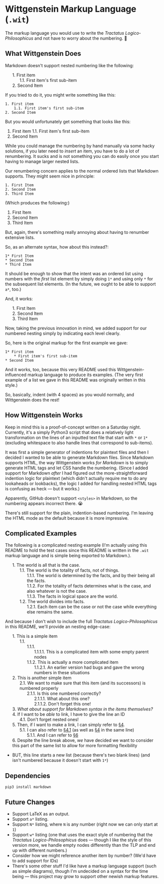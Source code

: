 <style>
ol.wit-nest {
  counter-reset: item
}
li.wit-item {
  display: block
}
li.wit-item:before {
  content: counters(item, ".") ". ";
  counter-increment: item
}
ol.wit-nest p {
    display: inline;
}
</style>
# Wittgenstein Markup Language (`.wit`)
The markup language you would use to write the _Tractatus Logico-Philosophicus_ and not have to worry about the numbering. 🙂

## What Wittgenstein Does
Markdown doesn't support nested numbering like the following:

<ol class="wit-nest" markdown="1"><li class="wit-item" markdown="1"><p>First item</p><ol class="wit-nest" markdown="1"><li class="wit-item" markdown="1"><p>First item's first sub-item</p></li></ol></li><li class="wit-item" markdown="1"><p>Second Item</p></li></ol>

If you tried to do it, you might write something like this:

```
1. First item
    1.1. First item's first sub-item
2. Second Item
```

But you would unfortunately get something that looks like this:
1. First item
    1.1. First item's first sub-item
2. Second Item

While you could manage the numbering by hand manually via some hacky solutions, if you later need to _insert_ an item, you have to do a lot of renumbering. It sucks and is not something you can do easily once you start having to manage larger nested lists.

Our renumbering concern applies to the normal ordered lists that Markdown supports. They might seem nice in principle:
```
1. First Item
2. Second Item
3. Third Item
```

(Which produces the following:)
1. First Item
2. Second Item
3. Third Item

But, again, there's something really annoying about having to renumber extensive lists.

So, as an alternate syntax, how about this instead?:
```
1* First Item
* Second Item
* Third Item
```
It should be enough to show that the intent was an ordered list using numbers with the _first_ list element by simply doing `1*` and using only `*` for the subsequent list elements. (In the future, we ought to be able to support `a*`, too.)

And, it works:

<ol class="wit-nest" markdown="1"><li class="wit-item" markdown="1"><p>First Item</p></li><li class="wit-item" markdown="1"><p>Second Item</p></li><li class="wit-item" markdown="1"><p>Third Item</p></li></ol>

Now, taking the previous innovation in mind, we added support for our numbered nesting simply by indicating each level clearly.

So, here is the original markup for the first example we gave:
```
1* First item
    * First item's first sub-item
* Second Item
```

And it works, too, because this very README used this Wittgenstein-influenced markup language to produce its examples. (The very first example of a list we gave in this README was originally written in this style.)

So, basically, indent (with 4 spaces) as you would normally, and Wittgenstein does the rest!


## How Wittgenstein Works
Keep in mind this is a proof-of-concept written on a Saturday night. Currently, it's a simply Python3 script that does a relatively light transformation on the lines of an inputted text file that start with `*` or `1*` (excluding whitespace to also handle lines that correspond to sub-items).

It was first a simple generator of indentions for plaintext files and then I decided I wanted to be able to generate Markdown files. Since Markdown supports HTML, the way Wittgenstein works _for Markdown_ is to simply generate HTML tags and let CSS handle the numbering. (Since I added support for Markdown _after_ I had figured out the more-straightforward indention logic for plaintext (which didn't actually require me to do any lookaheads or lookbacks), the logic I added for handling nested HTML tags is confusing as heck — but it works.)

Apparently, GitHub doesn't support `<styles>` in Markdown, so the numbering appears incorrect there. 😭 

There's still support for the plain, indention-based numbering. I'm leaving the HTML mode as the default because it is more impressive.


## Complicated Examples
The following is a complicated nesting example (I'm actually using this README to hold the test cases since this README is written in the `.wit` markup language and is simple being exported to Markdown.).

<ol class="wit-nest" markdown="1"><li class="wit-item" markdown="1"><p>The world is all that is the case.</p><ol class="wit-nest" markdown="1"><li class="wit-item" markdown="1"><p>The world is the totality of facts, not of things.</p><ol class="wit-nest" markdown="1"><li class="wit-item" markdown="1"><p>The world is determined by the facts, and by their being all the facts.</p></li><li class="wit-item" markdown="1"><p>For the totality of facts determines what is the case, and also whatever is not the case.</p></li><li class="wit-item" markdown="1"><p>The facts in logical space are the world.</p></li></ol></li><li class="wit-item" markdown="1"><p>The world divides into facts.</p><ol class="wit-nest" markdown="1"><li class="wit-item" markdown="1"><p>Each item can be the case or not the case while everything else remains the same.</p></li></ol></ol></ol>

And because I don't wish to include the full _Tractatus Logico-Philosophicus_ in this README, we'll provide an nesting edge-case:

<ol class="wit-nest" markdown="1"><li class="wit-item" markdown="1"><p>This is a simple item</p><ol class="wit-nest" markdown="1"><li class="wit-item" markdown="1"><ol class="wit-nest" markdown="1"><li class="wit-item" markdown="1"><ol class="wit-nest" markdown="1"><li class="wit-item" markdown="1"><p>This is a complicated item with some empty parent nodes</p></li></ol></li><li class="wit-item" markdown="1"><p>This is actually a more complicated item</p><ol class="wit-nest" markdown="1"><li class="wit-item" markdown="1"><p>An earlier version had bugs and gave the wrong numbers in these situations</p></li></ol></li></ol></li></ol></li><li class="wit-item" markdown="1"><p>This is another simple item</p><ol class="wit-nest" markdown="1"><li class="wit-item" markdown="1"><p>We want to make sure that this item (and its successors) is numbered properly</p><ol class="wit-nest" markdown="1"><li class="wit-item" markdown="1"><p>Is this one numbered correctly?</p><ol class="wit-nest" markdown="1"><li class="wit-item" markdown="1"><p>What about this one?</p></li><li class="wit-item" markdown="1"><p>Don't forget this one!</p></li></ol></li></ol></li></ol></li><li class="wit-item" markdown="1"><p><em>What about support for Markdown syntax in the items themselves?</em></p></li><li class="wit-item" markdown="1"><p><a name="id"></a>If I want to be <em>able</em> to link, I have to give the line an ID</p><ol class="wit-nest" markdown="1"><li class="wit-item" markdown="1"><p><a name="nested_id"></a>Don't forget nested ones!</p></li></ol></li><li class="wit-item" markdown="1"><p>Then, if I want to make a link, I can simply refer to <a href="#id">§4</a>.</p><ol class="wit-nest" markdown="1"><li class="wit-item" markdown="1"><p>I can also refer to <a href="#nested_id">§4.1</a> (as well as <a href="#id">§4</a> in the same line)</p><ol class="wit-nest" markdown="1"><li class="wit-item" markdown="1"><p>And I can refer to <a href="#forward_ref">§6</a></p></li></ol></li></ol></li><li class="wit-item" markdown="1"><p><a name="forward_ref"></a>Despite the line break above, <em>we</em> have decided we want to consider this part of the same list to allow for more formatting flexibility</p></li></ol>



* BUT, this line starts a new list (because there's two blank lines) (and isn't numbered because it doesn't start with `1*`)
## Dependencies
```
pip3 install markdown
```


## Future Changes
* Support LaTeX as an output.
* Support `a*` listing.
* Support `N*` listing, where `N` is any number (right now we can only start at `1`)
* Support `w*` listing (one that uses the exact style of numbering that the _Tractatus Logico-Philosophicus_ does — though I like the style of this version more, we handle empty nodes differently than the TLP and end up with different numbers.)
* Consider how we might reference another item by number? (We'd have to add support for IDs)
* There's some other stuff I'd like have a markup language support (such as simple diagrams), though I'm undecided on a syntax for the time being — this project may grow to support other newish markup features.
